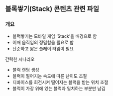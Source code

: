 ## 블록쌓기(Stack) 콘텐츠 관련 파일

### 개요 
* 블럭쌓기는 모바일 게임 ‘Stack’을 배경으로 함
* 어깨 움직임의 정밀함을 필요로 함
* 단순하고 짧은 플레이 타임이 필요

간략한 시나리오
* 블럭 랜덤 생성
* 블럭이 떨어지는 속도에 따른 난이도 조절
* 디바이스를 회전시켜 떨어지는 블럭을 받는 위치 조절
* 블럭이 가장 위에 있는 블럭과 일치하는 부분만 남김
